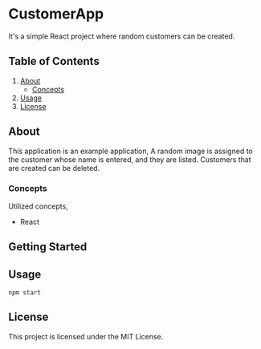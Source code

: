 # CustomerApp
It's a simple React project where random customers can be created.

## Table of Contents

1. [About](#about)
    - [Concepts](#concepts)
2. [Usage](#usage)
3. [License](#license)


## About

This application is an example application, A random image is assigned to the customer whose name is entered, and they are listed. Customers that are created can be deleted.
### Concepts
Utilized concepts,
- React

## Getting Started

## Usage

```
npm start
```

## License

This project is licensed under the MIT License.





